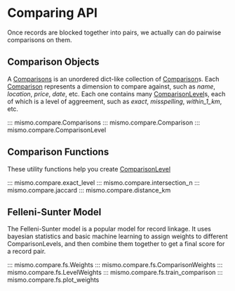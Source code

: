 # Comparing API

Once records are blocked together into pairs, we actually can do pairwise
comparisons on them.

## Comparison Objects

A [Comparisons](#mismo.compare.Comparisons) is an unordered dict-like collection of
[Comparison](#mismo.compare.Comparison)s.
Each [Comparison](#mismo.compare.Comparison) represents a dimension to compare against, such as
*name*, *location*, *price*, *date*, etc.
Each one contains many [ComparisonLevel](#mismo.compare.Comparison)s, each of which is a level of aggreement,
such as *exact*, *misspelling*, *within_1_km*, etc.

::: mismo.compare.Comparisons
::: mismo.compare.Comparison
::: mismo.compare.ComparisonLevel

## Comparison Functions

These utility functions help you create [ComparisonLevel](#mismo.compare.ComparisonLevel)

::: mismo.compare.exact_level
::: mismo.compare.intersection_n
::: mismo.compare.jaccard
::: mismo.compare.distance_km


## Felleni-Sunter Model

The Felleni-Sunter model is a popular model for record linkage.
It uses bayesian statistics and basic machine learning to assign
weights to different ComparisonLevels, and then combine them
together to get a final score for a record pair.

::: mismo.compare.fs.Weights
::: mismo.compare.fs.ComparisonWeights
::: mismo.compare.fs.LevelWeights
::: mismo.compare.fs.train_comparison
::: mismo.compare.fs.plot_weights

